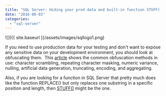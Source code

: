 ```yaml
---
title: "SQL Server: Hiding your prod data and built-in function STUFF()"
date: "2016-06-03"
categories: 
  - "sql-server"
---
```


![]({{ site.baseurl }}/assets/images/sqllogo1.png)

If you need to use production data for your testing and don't want to expose any sensitive data on your development environment, you should look at obfuscating them.  This [article](https://www.simple-talk.com/sql/database-administration/obfuscating-your-sql-server-data/) shows the common obfuscation methods in use: character scrambling, repeating character masking, numeric variance, nulling, artificial data generation, truncating, encoding, and aggregating.

Also, if you are looking for a function in SQL Server that pretty much does like the function REPLACE() but only replaces one substring in a specific position and length, then [STUFF()](https://msdn.microsoft.com/en-CA/library/ms188043.aspx) might be the one.


